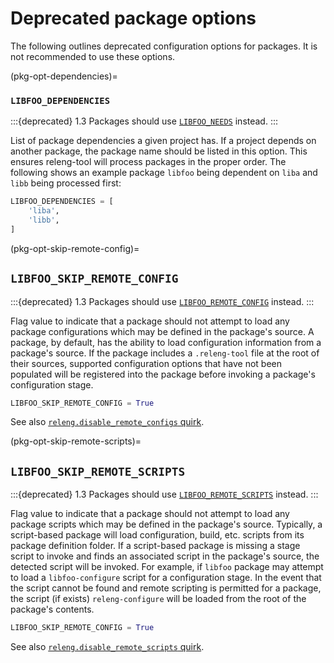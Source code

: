 # Deprecated package options

The following outlines deprecated configuration options for packages. It
is not recommended to use these options.

(pkg-opt-dependencies)=
### `LIBFOO_DEPENDENCIES`

:::{deprecated} 1.3
Packages should use [`LIBFOO_NEEDS`](pkg-opt-needs) instead.
:::

List of package dependencies a given project has. If a project depends on
another package, the package name should be listed in this option. This ensures
releng-tool will process packages in the proper order. The following shows an
example package `libfoo` being dependent on `liba` and `libb` being
processed first:

```python
LIBFOO_DEPENDENCIES = [
    'liba',
    'libb',
]
```

(pkg-opt-skip-remote-config)=
## `LIBFOO_SKIP_REMOTE_CONFIG`

:::{deprecated} 1.3
Packages should use [`LIBFOO_REMOTE_CONFIG`](pkg-opt-remote-config) instead.
:::

Flag value to indicate that a package should not attempt to load any
package configurations which may be defined in the package's source. A
package, by default, has the ability to load configuration information from
a package's source. If the package includes a `.releng-tool` file at the
root of their sources, supported configuration options that have not been
populated will be registered into the package before invoking a package's
configuration stage.

```python
LIBFOO_SKIP_REMOTE_CONFIG = True
```

See also
[`releng.disable_remote_configs` quirk](quirk-releng.disable_remote_configs).

(pkg-opt-skip-remote-scripts)=
## `LIBFOO_SKIP_REMOTE_SCRIPTS`

:::{deprecated} 1.3
Packages should use [`LIBFOO_REMOTE_SCRIPTS`](pkg-opt-remote-scripts) instead.
:::

Flag value to indicate that a package should not attempt to load any package
scripts which may be defined in the package's source. Typically, a
script-based package will load configuration, build, etc. scripts from its
package definition folder. If a script-based package is missing a stage script
to invoke and finds an associated script in the package's source, the detected
script will be invoked. For example, if `libfoo` package may attempt to load
a `libfoo-configure` script for a configuration stage. In the event that the
script cannot be found and remote scripting is permitted for a package, the
script (if exists) `releng-configure` will be loaded from the root of the
package's contents.

```python
LIBFOO_SKIP_REMOTE_CONFIG = True
```

See also
[`releng.disable_remote_scripts` quirk](quirk-releng.disable_remote_scripts).

